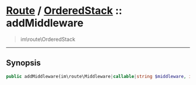# [Route](route.md) / [OrderedStack](route-OrderedStack.md) :: addMiddleware
 > im\route\OrderedStack
____

## Synopsis
```php
public addMiddleware(im\route\Middleware|callable|string $middleware, int $order = 0, int $flags = im\http\Verbs::ANY): void
```
